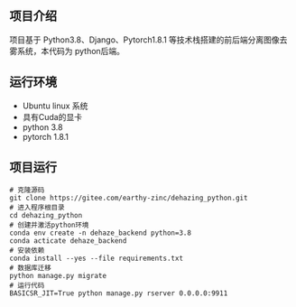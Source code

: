 ## 项目介绍

项目基于 Python3.8、Django、Pytorch1.8.1 等技术栈搭建的前后端分离图像去雾系统，本代码为 python后端。

## 运行环境
* Ubuntu linux 系统
* 具有Cuda的显卡
* python 3.8
* pytorch 1.8.1

## 项目运行

```shell
# 克隆源码
git clone https://gitee.com/earthy-zinc/dehazing_python.git
# 进入程序根目录
cd dehazing_python
# 创建并激活python环境
conda env create -n dehaze_backend python=3.8
conda acticate dehaze_backend
# 安装依赖
conda install --yes --file requirements.txt
# 数据库迁移
python manage.py migrate
# 运行代码
BASICSR_JIT=True python manage.py rserver 0.0.0.0:9911
```
